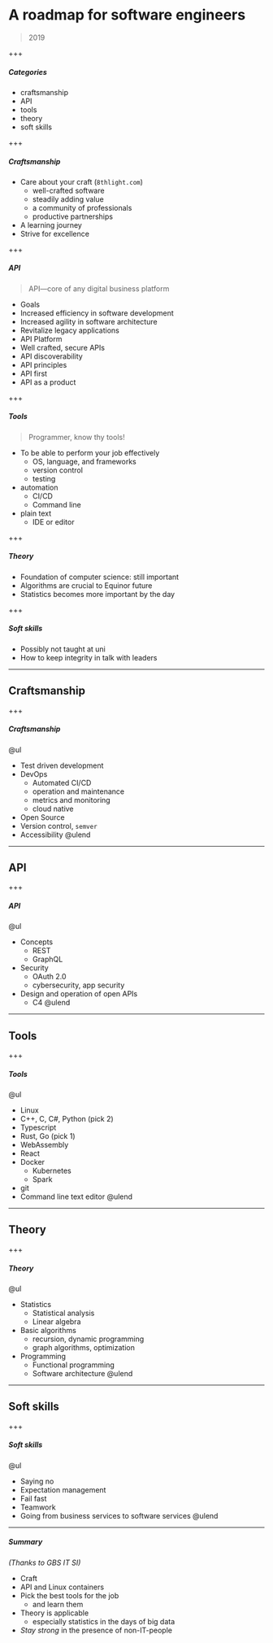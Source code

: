 # A roadmap for software engineers

> 2019

+++

##### Categories

* craftsmanship
* API
* tools
* theory
* soft skills

+++

##### Craftsmanship

* Care about your craft (`8thlight.com`)
  * well-crafted software
  * steadily adding value
  * a community of professionals
  * productive partnerships
* A learning journey
* Strive for excellence


+++

##### API

> API—core of any digital business platform

* Goals
 * Increased efficiency in software development
 * Increased agility in software architecture
 * Revitalize legacy applications
* API Platform
 * Well crafted, secure APIs
 * API discoverability
* API principles
 * API first
 * API as a product


+++

##### Tools

> Programmer, know thy tools!

* To be able to perform your job effectively
  * OS, language, and frameworks
  * version control
  * testing
* automation
  * CI/CD
  * Command line
* plain text
  * IDE or editor


+++
##### Theory

* Foundation of computer science: still important
* Algorithms are crucial to Equinor future
* Statistics becomes more important by the day

+++
##### Soft skills

* Possibly not taught at uni
* How to keep integrity in talk with leaders



---
## Craftsmanship
+++

##### Craftsmanship

@ul
* Test driven development
* DevOps
  * Automated CI/CD
  * operation and maintenance
  * metrics and monitoring
  * cloud native
* Open Source
* Version control, `semver`
* Accessibility
@ulend


---
## API
+++
##### API

@ul
* Concepts
  * REST
  * GraphQL
* Security
  * OAuth 2.0
  * cybersecurity, app security
* Design and operation of open APIs
  * C4
@ulend

---
## Tools
+++
##### Tools

@ul
* Linux
* C++, C, C#, Python (pick 2)
* Typescript
* Rust, Go (pick 1)
* WebAssembly
* React
* Docker
  * Kubernetes
  * Spark
* git
* Command line text editor
@ulend


---
## Theory
+++
##### Theory

@ul
* Statistics
  * Statistical analysis
  * Linear algebra
* Basic algorithms
  * recursion, dynamic programming
  * graph algorithms, optimization
* Programming
  * Functional programming
  * Software architecture
@ulend


---
## Soft skills
+++
##### Soft skills

@ul
* Saying no
* Expectation management
* Fail fast
* Teamwork
* Going from business services to software services
@ulend

---

##### Summary

_(Thanks to GBS IT SI)_

* Craft
* API and Linux containers
* Pick the best tools for the job
  * and learn them
* Theory is applicable
  * especially statistics in the days of big data
* _Stay strong_ in the presence of non-IT-people
